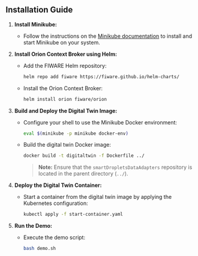 ## Installation Guide

1. **Install Minikube:**
   - Follow the instructions on the [Minikube documentation](https://minikube.sigs.k8s.io/docs/) to install and start Minikube on your system.

2. **Install Orion Context Broker using Helm:**
   - Add the FIWARE Helm repository:  
     ```bash
     helm repo add fiware https://fiware.github.io/helm-charts/
     ```
   - Install the Orion Context Broker:  
     ```bash
     helm install orion fiware/orion
     ```

3. **Build and Deploy the Digital Twin Image:**
   - Configure your shell to use the Minikube Docker environment:  
     ```bash
     eval $(minikube -p minikube docker-env)
     ```
   - Build the digital twin Docker image:  
     ```bash
     docker build -t digitaltwin -f Dockerfile ../
     ```
     > **Note:** Ensure that the `smartDropletsDataAdapters` repository is located in the parent directory (`../`).

4. **Deploy the Digital Twin Container:**
   - Start a container from the digital twin image by applying the Kubernetes configuration:  
     ```bash
     kubectl apply -f start-container.yaml
     ```

5. **Run the Demo:**
   - Execute the demo script:  
     ```bash
     bash demo.sh
     ```


